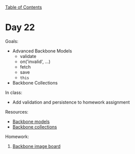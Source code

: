[Table of Contents](/README.md)

# Day 22

Goals:
* Advanced Backbone Models
	* validate
	* on('invalid', ...)
	* fetch
	* save
	* `this`
* Backbone Collections

In class:
* Add validation and persistence to homework assignment

Resources:
* [Backbone models](http://backbonejs.org/#Model)
* [Backbone collections](http://backbonejs.org/#Collection)

Homework:

1. [Backbone image board](https://github.com/TIY-Austin-Front-End-Engineering/backbone-image-board)